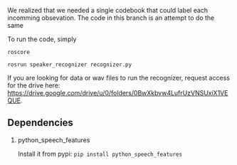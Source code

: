 
We realized that we needed a single codebook that could label each incomming obsevation. The code in this branch is an attempt to do the same

To run the code, simply

`roscore`

`rosrun speaker_recognizer recognizer.py`

If you are looking for data or wav files to run the recognizer, request access for the drive here: https://drive.google.com/drive/u/0/folders/0BwXkbvw4LufrUzVNSUxiX1VEQUE. 

## Dependencies

1. python_speech_features

      Install it from pypi:    `pip install python_speech_features`
